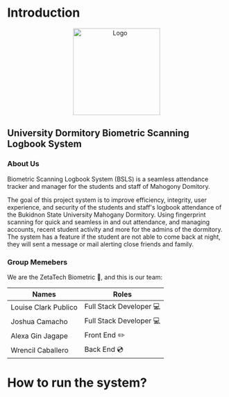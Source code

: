# Introduction
<div align="center"><img src="https://buksu.edu.ph/wp-content/uploads/2020/05/buksu-logo-min-1024x1024.png" alt="Logo" width="200" height="200"></div>

## University Dormitory Biometric Scanning Logbook System

### About Us
Biometric Scanning Logbook System (BSLS) is a seamless attendance tracker and manager for the students and staff of Mahogony Domitory.

The goal of this project system is to improve efficiency, integrity, user experience, and security of the students and staff's logbook attendance of the Bukidnon State University Mahogany Dormitory. Using fingerprint scanning for quick and seamless in and out attendance, and managing accounts, recent student activity and more for the admins of the dormitory. The system has a feature if the student are not able to come back at night, they will sent a message or mail alerting close friends and family.

### Group Memebers
We are the ZetaTech Biometric :rocket:, and this is our team:

| Names | Roles |
|-------|-------|
|Louise Clark Publico| Full Stack Developer :computer: |
|Joshua Camacho| Full Stack Developer :computer:|
|Alexa Gin Jagape| Front End :pencil2: |
|Wrencil Caballero| Back End :cd: |

# How to run the system?
